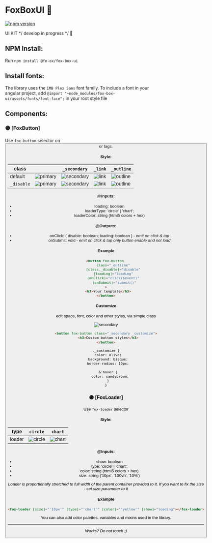 # FoxBoxUI 🦊

[![npm version](https://badge.fury.io/js/@fo-ox%2Ffox-box-ui.svg)](https://badge.fury.io/js/@fo-ox%2Ffox-box-ui)

UI KIT 
*/ develop in progress */ 🔋

## NPM Install: 

Run `npm install @fo-ox/fox-box-ui`

## Install fonts:

The library uses the `IMB Plex Sans` font family. To include a font in your angular project,
add `@import "~node_modules/fox-box-ui/assets/fonts/font-face";` in your root style file

## Components:
### 🟣 [FoxButton]

  Use `fox-button` selector on <button> or <a> tags.
  
  #### Style:
  
  | class | | `_secondary` | `_link` | `_outline` |
  | ----- | - | -            | -       | -          |
  | default  | ![primary](http://foto.fo-ox.site/pr.png) | ![secondary](http://foto.fo-ox.site/sec.png) | ![link](http://foto.fo-ox.site/li.png) | ![outline](http://foto.fo-ox.site/ou.png) |
  | `_disable` | ![primary](http://foto.fo-ox.site/pr_d.png) | ![secondary](http://foto.fo-ox.site/sec_d.png) | ![link](http://foto.fo-ox.site/li_d.png) | ![outline](http://foto.fo-ox.site/ou_d.png) |
  
  #### @Inputs:
  - loading: boolean
  - loaderType: 'circle' | 'chart';
  - loaderColor: string (html5 colors + hex)
  
  #### @Outputs:
  - onClick: { disable: boolean; loading: boolean } - *emit on click & tap*
  - onSubmit: void - *emit on click & tap only button enable and not load*
  
#### Example
  
  ```html
  <button fox-button 
          class="_outline" 
          [class._disable]="disable" 
          [loading]="loading" 
          (onClick)="click($event)" 
          (onSubmit)="submit()"
  >
    <h3>Your template</h3>
  </button>
  ```
  
#### Customize
  edit space, font, color and other styles, via simple class 
  
  ![secondary](http://foto.fo-ox.site/cust.png)
  
  ```html
  <button fox-button class="_secondary _customize">
    <h3>Custom button styles</h3>
  </button>
  ```
  
  ```less
  ._customize {
    color: olive;
    background: bisque;
    border-radius: 10px;
  
    &:hover {
      color: sandybrown;
    }
  }
  ```

### 🟣 [FoxLoader]
  
  Use `fox-loader` selector
  
  #### Style:
  
  | type | `circle` | `chart` |
  | ----- | -       | -       | 
  | loader | ![circle](http://foto.fo-ox.site/circle.png) | ![chart](http://foto.fo-ox.site/chart.png) | 
  
  #### @Inputs:
  - show: boolean
  - type: 'circle' | 'chart';
  - color: string (html5 colors + hex)
  - size: string ('10px', '100vh', '10%')
  
  *Loader is proportionally stretched to full width of the parent container provided to it. If you want to fix the size - set size parameter to it*

#### Example
  
   ```html
  <fox-loader [size]="'10px'" [type]="'chart'" [color]="'yellow'" [show]="loading"></fox-loader>
  ```

You can also add color palettes, variables and mixins used in the library.
  
  ----
   *🌼 Works? Do not touch ;)  🌼*
